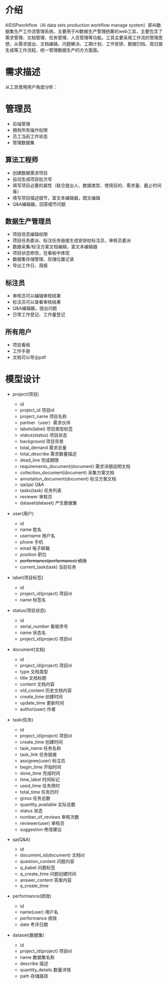 # 介绍

AIDSPworkflow（AI data sets production workflow manage system）即AI数据集生产工作流管理系统。主要用于AI数据生产管理统筹的web工具，主要包含了需求管理、文档管理、任务管理、人员管理等功能。工具主要采用工作流的管理思想，从需求提出、文档编辑、问题解决、工期计划、工作安排、数据归档、周日报生成等工作流程，统一管理数据生产的方方面面。

# 需求描述

从工具使用用户角度分析：

# 管理员

- 后端管理
- 拥有所有操作权限
- 员工当前工作状态
- 管理数据集

## 算法工程师

- 创建数据需求项目
- 自动生成项目批次号
- 填写项目必要的属性（联合提出人、数据类型、使用目的、需求量、截止时间等）
- 填写项目描述细节，富文本编辑器，图文编辑
- Q&A编辑器，回答细节问题

## 数据生产管理员

- 项目信息编辑权限
- 项目任务委派、标注任务链接生成安排给标注员，审核员委派
- 数据采集/标注方案文档编辑，富文本编辑器
- 项目状态修改，在看板中体现
- 数据集存储管理、存储位置记录
- 导出工作日、周报

## 标注员

- 审核员可以编辑审核结果
- 标注员可以查看审核结果
- Q&A编辑器，提出问题
- 日常工作登记、工作量登记

## 所有用户

- 项目看板
- 工作手册
- 文档可以导出pdf

# 模型设计

- project(项目)
    - id
    - project_id 项目id
    - project_name 项目名称
    - partner（user）需求伙伴
    - labels(label) 项目类型标签
    - status(status)  项目状态
    - background 项目背景
    - total_demand 需求总量
    - total_describe 需求数量描述
    - dead_line 完成期限
    - requirements_document(document) 需求详细说明文档
    - collection_document(document) 采集方案文档
    - annotation_document(document) 标注方案文档
    - qa(qa) Q&A
    - tasks(task) 任务列表
    - reviewer 审核员
    - dataset(dataset) 产生数据集
    
- user(用户)
    - id
    - name 姓名
    - username 用户名
    - phone 手机
    - email 电子邮箱
    - position 职位
    - ~~performance(performance) 绩效~~
    - current_task(task) 当前任务
    
- label(项目标签)
    - id 
    - project_id(project) 项目id
    - name 标签名
    
- status(项目状态)
    - id 
    - serial_number 看板序号
    - name 状态名
    - project_id(project) 项目id
    
- document(文档)
    - id
    - project_id(project) 项目id
    - type 文档类型
    - title 文档标题
    - content 文档内容
    - old_content 历史文档内容
    - create_time 创建时间
    - update_time 更新时间
    - author(user) 作者

- task(任务)
    - id
    - project_id(project) 项目id
    - create_time 创建时间
    - task_name 任务名称
    - task_link 任务链接
    - assignee(user) 标注员
    - begin_time 开始时间
    - done_time 完成时间
    - time_label 时间标记
    - used_time 任务用时
    - total_time 任务历时
    - gross 任务总数
    - quantity_available 实际总数
    - status 状态
    - number_of_reviews 审核次数
    - reviewer(user) 审核员
    - suggestion 修改建议
    
- qa(Q&A)
    - id
    - document_id(document) 文档id
    - question_content 问题内容
    - q_babel 问题标签
    - q_create_time 问题创建时间
    - answer_content 答案内容
    - a_create_time
    
- performance(绩效)
    - id
    - name(user) 用户名
    - performance 绩效
    - date 考评日期

- dataset(数据集)
    - id
    - project_id(project) 项目id
    - name 数据集名称
    - describe 描述
    - quantity_details 数量详情
    - path 存储路径